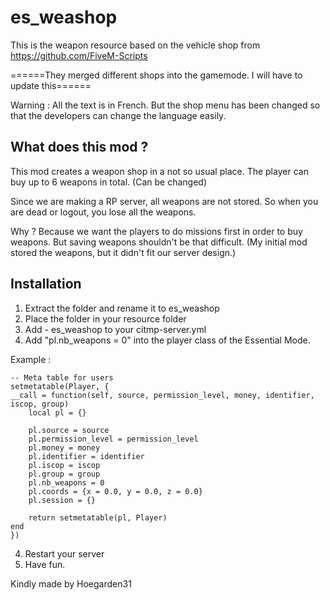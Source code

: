 # es_weashop

This is the weapon resource based on the vehicle shop from https://github.com/FiveM-Scripts 

======They merged different shops into the gamemode. I will have to update this======

Warning : All the text is in French. But the shop menu has been changed so that the developers can change the language easily.

## What does this mod ?
This mod creates a weapon shop in a not so usual place.
The player can buy up to 6 weapons in total. (Can be changed)

Since we are making a RP server, all weapons are not stored. So when you are dead or logout, you lose all the weapons.

Why ? Because we want the players to do missions first in order to buy weapons.
But saving weapons shouldn't be that difficult. (My initial mod stored the weapons, but it didn't fit our server design.)

## Installation

1. Extract the folder and rename it to es_weashop
2. Place the folder in your resource folder
3. Add - es_weashop to your citmp-server.yml
4. Add "pl.nb_weapons = 0" into the player class of the Essential Mode.

Example : 

	-- Meta table for users
	setmetatable(Player, {
	__call = function(self, source, permission_level, money, identifier, iscop, group)
		local pl = {}

		pl.source = source
		pl.permission_level = permission_level
		pl.money = money
		pl.identifier = identifier
		pl.iscop = iscop
		pl.group = group
		pl.nb_weapons = 0
		pl.coords = {x = 0.0, y = 0.0, z = 0.0}
		pl.session = {}

		return setmetatable(pl, Player)
	end
	})

4. Restart your server
5. Have fun.

Kindly made by Hoegarden31
